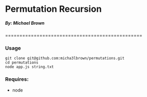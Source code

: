 # Permutation Recursion
##### By: Michael Brown
================================================

### Usage
```
git clone git@github.com:micha3lbrown/permutations.git
cd permutations
node app.js string.txt
```

### Requires:
- node
